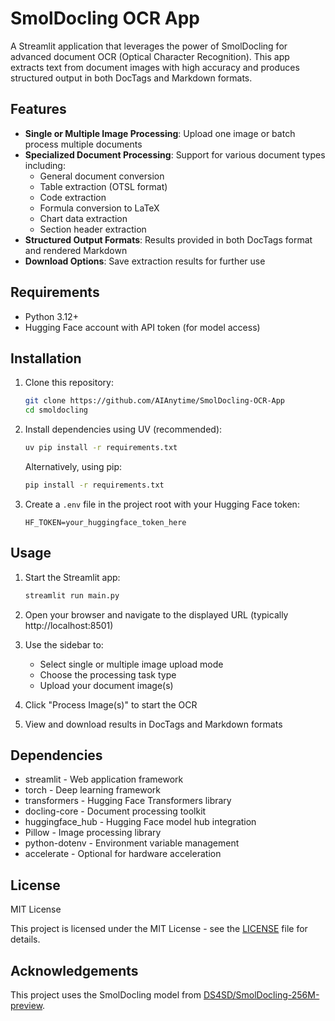 # SmolDocling OCR App

A Streamlit application that leverages the power of SmolDocling for advanced document OCR (Optical Character Recognition). This app extracts text from document images with high accuracy and produces structured output in both DocTags and Markdown formats.

## Features

- **Single or Multiple Image Processing**: Upload one image or batch process multiple documents
- **Specialized Document Processing**: Support for various document types including:
  - General document conversion
  - Table extraction (OTSL format)
  - Code extraction
  - Formula conversion to LaTeX
  - Chart data extraction
  - Section header extraction
- **Structured Output Formats**: Results provided in both DocTags format and rendered Markdown
- **Download Options**: Save extraction results for further use

## Requirements

- Python 3.12+
- Hugging Face account with API token (for model access)

## Installation

1. Clone this repository:
   ```bash
   git clone https://github.com/AIAnytime/SmolDocling-OCR-App
   cd smoldocling
   ```

2. Install dependencies using UV (recommended):
   ```bash
   uv pip install -r requirements.txt
   ```
   
   Alternatively, using pip:
   ```bash
   pip install -r requirements.txt
   ```

3. Create a `.env` file in the project root with your Hugging Face token:
   ```
   HF_TOKEN=your_huggingface_token_here
   ```

## Usage

1. Start the Streamlit app:
   ```bash
   streamlit run main.py
   ```

2. Open your browser and navigate to the displayed URL (typically http://localhost:8501)

3. Use the sidebar to:
   - Select single or multiple image upload mode
   - Choose the processing task type
   - Upload your document image(s)

4. Click "Process Image(s)" to start the OCR

5. View and download results in DocTags and Markdown formats

## Dependencies

- streamlit - Web application framework
- torch - Deep learning framework
- transformers - Hugging Face Transformers library
- docling-core - Document processing toolkit
- huggingface_hub - Hugging Face model hub integration
- Pillow - Image processing library
- python-dotenv - Environment variable management
- accelerate - Optional for hardware acceleration

## License

MIT License

This project is licensed under the MIT License - see the [LICENSE](LICENSE) file for details.

## Acknowledgements

This project uses the SmolDocling model from [DS4SD/SmolDocling-256M-preview](https://huggingface.co/ds4sd/SmolDocling-256M-preview).
